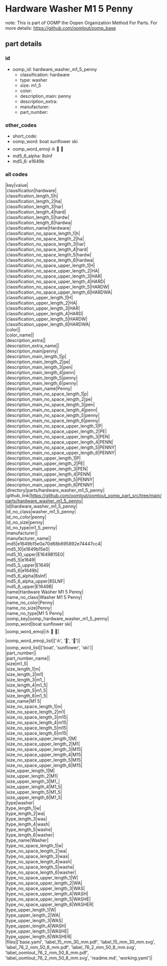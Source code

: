 # Hardware Washer M1 5 Penny  

note: This is part of OOMP the Oopen Organization Method For Parts. For more details: https://github.com/oomlout/oomp_base

##  part details





### id
* oomp_id: hardware_washer_m1_5_penny
  * classification: hardware
  * type: washer
  * size: m1_5
  * color: 
  * description_main: penny
  * description_extra: 
  * manufacturer: 
  * part_number: 

### other_codes
* short_code: 
* oomp_word: boat sunflower ski
* oomp_word_emoji :boat: :sunflower: :ski:
* md5_6_alpha: 8slnf
* md5_6: e1649b

### all codes 
|key|value|  
|classification|hardware|  
|classification_length_1|h|  
|classification_length_2|ha|  
|classification_length_3|har|  
|classification_length_4|hard|  
|classification_length_5|hardw|  
|classification_length_6|hardwa|  
|classification_name|Hardware|  
|classification_no_space_length_1|h|  
|classification_no_space_length_2|ha|  
|classification_no_space_length_3|har|  
|classification_no_space_length_4|hard|  
|classification_no_space_length_5|hardw|  
|classification_no_space_length_6|hardwa|  
|classification_no_space_upper_length_1|H|  
|classification_no_space_upper_length_2|HA|  
|classification_no_space_upper_length_3|HAR|  
|classification_no_space_upper_length_4|HARD|  
|classification_no_space_upper_length_5|HARDW|  
|classification_no_space_upper_length_6|HARDWA|  
|classification_upper_length_1|H|  
|classification_upper_length_2|HA|  
|classification_upper_length_3|HAR|  
|classification_upper_length_4|HARD|  
|classification_upper_length_5|HARDW|  
|classification_upper_length_6|HARDWA|  
|color||  
|color_name||  
|description_extra||  
|description_extra_name||  
|description_main|penny|  
|description_main_length_1|p|  
|description_main_length_2|pe|  
|description_main_length_3|pen|  
|description_main_length_4|penn|  
|description_main_length_5|penny|  
|description_main_length_6|penny|  
|description_main_name|Penny|  
|description_main_no_space_length_1|p|  
|description_main_no_space_length_2|pe|  
|description_main_no_space_length_3|pen|  
|description_main_no_space_length_4|penn|  
|description_main_no_space_length_5|penny|  
|description_main_no_space_length_6|penny|  
|description_main_no_space_upper_length_1|P|  
|description_main_no_space_upper_length_2|PE|  
|description_main_no_space_upper_length_3|PEN|  
|description_main_no_space_upper_length_4|PENN|  
|description_main_no_space_upper_length_5|PENNY|  
|description_main_no_space_upper_length_6|PENNY|  
|description_main_upper_length_1|P|  
|description_main_upper_length_2|PE|  
|description_main_upper_length_3|PEN|  
|description_main_upper_length_4|PENN|  
|description_main_upper_length_5|PENNY|  
|description_main_upper_length_6|PENNY|  
|directory|parts/hardware_washer_m1_5_penny|  
|github_link|https://github.com/oomlout/oomlout_oomp_part_src/tree/main/parts/hardware_washer_m1_5_penny|  
|id|hardware_washer_m1_5_penny|  
|id_no_class|washer_m1_5_penny|  
|id_no_color|penny|  
|id_no_size|penny|  
|id_no_type|m1_5_penny|  
|manufacturer||  
|manufacturer_name||  
|md5|e1649b15e0a70d68b695892e74447cc4|  
|md5_10|e1649b15e0|  
|md5_10_upper|E1649B15E0|  
|md5_5|e1649|  
|md5_5_upper|E1649|  
|md5_6|e1649b|  
|md5_6_alpha|8slnf|  
|md5_6_alpha_upper|8SLNF|  
|md5_6_upper|E1649B|  
|name|Hardware Washer M1 5 Penny|  
|name_no_class|Washer M1 5 Penny|  
|name_no_color|Penny|  
|name_no_size|Penny|  
|name_no_type|M1 5 Penny|  
|oomp_key|oomp_hardware_washer_m1_5_penny|  
|oomp_word|boat sunflower ski|  
|oomp_word_emoji|:boat: :sunflower: :ski:|  
|oomp_word_emoji_list|[':boat:', ':sunflower:', ':ski:']|  
|oomp_word_list|['boat', 'sunflower', 'ski']|  
|part_number||  
|part_number_name||  
|size|m1_5|  
|size_length_1|m|  
|size_length_2|m1|  
|size_length_3|m1_|  
|size_length_4|m1_5|  
|size_length_5|m1_5|  
|size_length_6|m1_5|  
|size_name|M1 5|  
|size_no_space_length_1|m|  
|size_no_space_length_2|m1|  
|size_no_space_length_3|m15|  
|size_no_space_length_4|m15|  
|size_no_space_length_5|m15|  
|size_no_space_length_6|m15|  
|size_no_space_upper_length_1|M|  
|size_no_space_upper_length_2|M1|  
|size_no_space_upper_length_3|M15|  
|size_no_space_upper_length_4|M15|  
|size_no_space_upper_length_5|M15|  
|size_no_space_upper_length_6|M15|  
|size_upper_length_1|M|  
|size_upper_length_2|M1|  
|size_upper_length_3|M1_|  
|size_upper_length_4|M1_5|  
|size_upper_length_5|M1_5|  
|size_upper_length_6|M1_5|  
|type|washer|  
|type_length_1|w|  
|type_length_2|wa|  
|type_length_3|was|  
|type_length_4|wash|  
|type_length_5|washe|  
|type_length_6|washer|  
|type_name|Washer|  
|type_no_space_length_1|w|  
|type_no_space_length_2|wa|  
|type_no_space_length_3|was|  
|type_no_space_length_4|wash|  
|type_no_space_length_5|washe|  
|type_no_space_length_6|washer|  
|type_no_space_upper_length_1|W|  
|type_no_space_upper_length_2|WA|  
|type_no_space_upper_length_3|WAS|  
|type_no_space_upper_length_4|WASH|  
|type_no_space_upper_length_5|WASHE|  
|type_no_space_upper_length_6|WASHER|  
|type_upper_length_1|W|  
|type_upper_length_2|WA|  
|type_upper_length_3|WAS|  
|type_upper_length_4|WASH|  
|type_upper_length_5|WASHE|  
|type_upper_length_6|WASHER|  
|files|['base.yaml', 'label_15_mm_30_mm.pdf', 'label_15_mm_30_mm.svg', 'label_76_2_mm_50_8_mm.pdf', 'label_76_2_mm_50_8_mm.svg', 'label_oomlout_76_2_mm_50_8_mm.pdf', 'label_oomlout_76_2_mm_50_8_mm.svg', 'readme.md', 'working.yaml']|  
